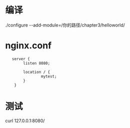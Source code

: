 # 编译
./configure --add-module=/你的路径/chapter3/helloworld/

# nginx.conf
```   
   server {
        listen 8080;

        location / {
                mytest;
        }
    }
   ```

# 测试
curl 127.0.0.1:8080/

